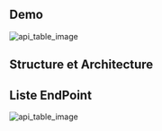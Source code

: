 ## Demo

![api_table_image](https://github.com/user-attachments/assets/3d8777ca-cdb9-4dd7-a26f-bbc2191e0ce3_)

## Structure et Architecture

## Liste EndPoint 
![api_table_image](https://github.com/user-attachments/assets/6e6ce0a2-228d-4b72-8cb1-1a06c9514ee4)
